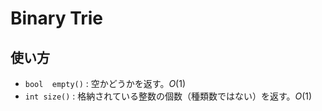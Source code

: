 # Binary Trie
## 使い方
- `bool  empty()` : 空かどうかを返す。$`O(1)`$
- `int size()` : 格納されている整数の個数（種類数ではない）を返す。$`O(1)`$

